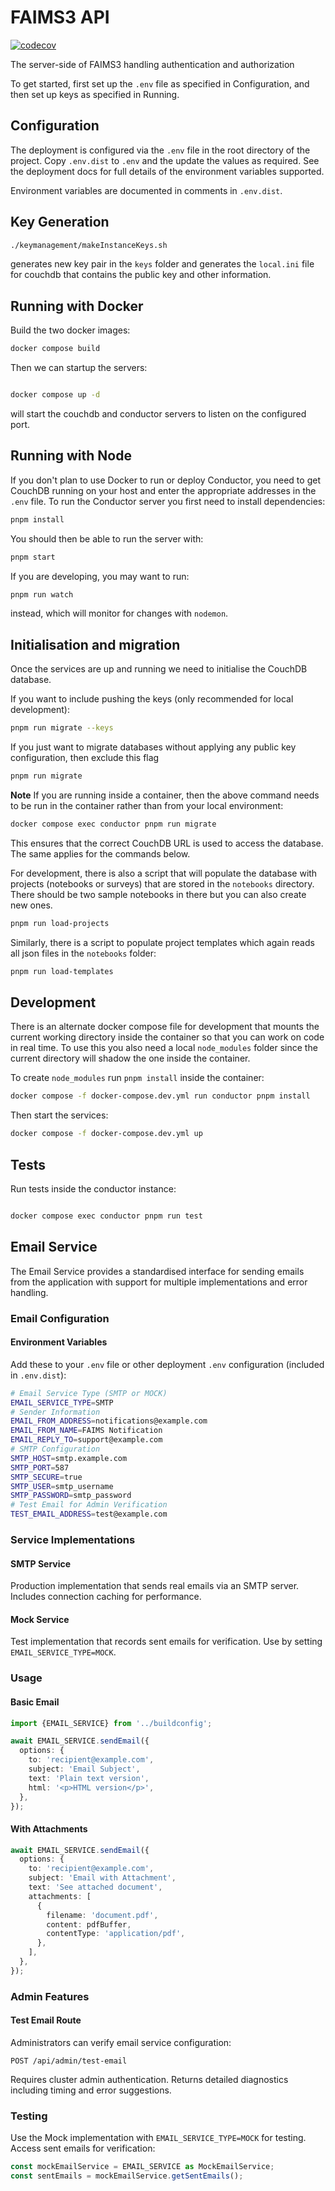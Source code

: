 # FAIMS3 API

[![codecov](https://codecov.io/gh/FAIMS/FAIMS3-conductor/branch/main/graph/badge.svg?token=CJ4U0H7AKA)](https://codecov.io/gh/FAIMS/FAIMS3-conductor)

The server-side of FAIMS3 handling authentication and authorization

To get started, first set up the `.env` file as specified in Configuration, and
then set up keys as specified in Running.

## Configuration

The deployment is configured via the `.env` file in the root directory
of the project. Copy `.env.dist` to `.env` and the update the values
as required. See the deployment docs for full details of the environment
variables supported.

Environment variables are documented in comments in `.env.dist`.

## Key Generation

```bash
./keymanagement/makeInstanceKeys.sh
```

generates new key pair in the `keys` folder and generates the `local.ini` file for couchdb
that contains the public key and other information.

## Running with Docker

Build the two docker images:

```bash
docker compose build
```

Then we can startup the servers:

```bash

docker compose up -d
```

will start the couchdb and conductor servers to listen on the configured port.

## Running with Node

If you don't plan to use Docker to run or deploy Conductor, you need to get CouchDB
running on your host and enter the appropriate addresses in the `.env` file.
To run the Conductor server you first need to install dependencies:

```bash
pnpm install
```

You should then be able to run the server with:

```bash
pnpm start
```

If you are developing, you may want to run:

```bash
pnpm run watch
```

instead, which will monitor for changes with `nodemon`.

## Initialisation and migration

Once the services are up and running we need to initialise the CouchDB
database.

If you want to include pushing the keys (only recommended for local development):

```bash
pnpm run migrate --keys
```

If you just want to migrate databases without applying any public key
configuration, then exclude this flag

```bash
pnpm run migrate
```

**Note** If you are running inside a container, then the above command needs to be
run in the container rather than from your local environment:

```bash
docker compose exec conductor pnpm run migrate
```

This ensures that the correct CouchDB URL is used to access the database. The same
applies for the commands below.

For development, there is also a script that will populate the database with projects (notebooks
or surveys) that are
stored in the `notebooks` directory. There should be two sample notebooks in
there but you can also create new ones.

```bash
pnpm run load-projects
```

Similarly, there is a script to populate project templates which again reads
all json files in the `notebooks` folder:

```bash
pnpm run load-templates
```

## Development

There is an alternate docker compose file for development that mounts the
current working directory inside the container so that you can work on
code in real time. To use this you also need a local `node_modules` folder
since the current directory will shadow the one inside the container.

To create `node_modules` run `pnpm install` inside the container:

```bash
docker compose -f docker-compose.dev.yml run conductor pnpm install
```

Then start the services:

```bash
docker compose -f docker-compose.dev.yml up
```

## Tests

Run tests inside the conductor instance:

```bash

docker compose exec conductor pnpm run test
```

## Email Service

The Email Service provides a standardised interface for sending emails from the application with support for multiple implementations and error handling.

### Email Configuration

#### Environment Variables

Add these to your `.env` file or other deployment `.env` configuration (included in `.env.dist`):

```bash
# Email Service Type (SMTP or MOCK)
EMAIL_SERVICE_TYPE=SMTP
# Sender Information
EMAIL_FROM_ADDRESS=notifications@example.com
EMAIL_FROM_NAME=FAIMS Notification
EMAIL_REPLY_TO=support@example.com
# SMTP Configuration
SMTP_HOST=smtp.example.com
SMTP_PORT=587
SMTP_SECURE=true
SMTP_USER=smtp_username
SMTP_PASSWORD=smtp_password
# Test Email for Admin Verification
TEST_EMAIL_ADDRESS=test@example.com
```

### Service Implementations

#### SMTP Service

Production implementation that sends real emails via an SMTP server. Includes connection caching for performance.

#### Mock Service

Test implementation that records sent emails for verification. Use by setting `EMAIL_SERVICE_TYPE=MOCK`.

### Usage

#### Basic Email

```typescript
import {EMAIL_SERVICE} from '../buildconfig';

await EMAIL_SERVICE.sendEmail({
  options: {
    to: 'recipient@example.com',
    subject: 'Email Subject',
    text: 'Plain text version',
    html: '<p>HTML version</p>',
  },
});
```

#### With Attachments

```typescript
await EMAIL_SERVICE.sendEmail({
  options: {
    to: 'recipient@example.com',
    subject: 'Email with Attachment',
    text: 'See attached document',
    attachments: [
      {
        filename: 'document.pdf',
        content: pdfBuffer,
        contentType: 'application/pdf',
      },
    ],
  },
});
```

### Admin Features

#### Test Email Route

Administrators can verify email service configuration:

```HTTP
POST /api/admin/test-email
```

Requires cluster admin authentication. Returns detailed diagnostics including timing and error suggestions.

### Testing

Use the Mock implementation with `EMAIL_SERVICE_TYPE=MOCK` for testing. Access sent emails for verification:

```typescript
const mockEmailService = EMAIL_SERVICE as MockEmailService;
const sentEmails = mockEmailService.getSentEmails();
```
